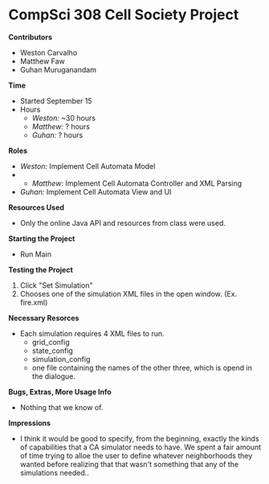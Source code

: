 # CompSci 308 Cell Society Project

**Contributors**
* Weston Carvalho
* Matthew Faw
* Guhan Muruganandam

**Time**
* Started September 15
* Hours
    * *Weston:* ~30 hours
    * *Matthew:* ? hours
    * *Guhan:* ? hours

**Roles**
* *Weston:* Implement Cell Automata Model
* * *Matthew:* Implement Cell Automata Controller and XML Parsing
* *Guhan:* Implement Cell Automata View and UI

**Resources Used**
* Only the online Java API and resources from class were used.

**Starting the Project**
* Run Main

**Testing the Project**
1. Click "Set Simulation"
2. Chooses one of the simulation XML files in the open window. (Ex. fire.xml)

**Necessary Resorces**
* Each simulation requires 4 XML files to run.
    * grid_config
    * state_config
    * simulation_config
    * one file containing the names of the other three, which is opend in the dialogue.

**Bugs, Extras, More Usage Info**
* Nothing that we know of.

**Impressions**
* I think it would be good to specify, from the beginning, exactly the kinds of capabilities that a CA simulator needs to have. We spent a fair amount of time trying to alloe the user to define whatever neighborhoods they wanted before realizing that that wasn't something that any of the simulations needed.. 